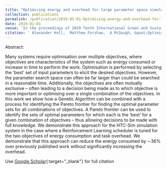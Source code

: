 ```yaml
---
title: "Optimising energy and overhead for large parameter space simulations"
collection: publications
permalink: /publication/2019-01-01-Optimising-energy-and-overhead-for-large-parameter-space-simulations
date: 2019-01-01
venue: 'In the proceedings of 2019 Tenth International Green and Sustainable Computing Conference (IGSC)'
citation: ' Alexander Kell,  Matthew Forshaw,  A McGough, &quot;Optimising energy and overhead for large parameter space simulations.&quot; In the proceedings of 2019 Tenth International Green and Sustainable Computing Conference (IGSC), 2019.'
---
```


Abstract:

Many systems require optimisation over multiple objectives, where objectives are characteristics of the system such as energy consumed or increase in time to perform the work. Optimisation is performed by selecting the ‘best’ set of input parameters to elicit the desired objectives. However, the parameter search space can often be far larger than could be searched in a reasonable time. Additionally, the objectives are often mutually exclusive – often leading to a decision being made as to which objective is more important or optimising over a single combination of the objectives. In this work we show how a Genetic Algorithm can be combined with a process for identifying the Pareto frontier for finding the optimal parameter sets for all combinations of objectives. A Pareto frontier can be used to identify the sets of optimal parameters for which each is the ‘best’ for a given combination of objectives – thus allowing decisions to be made with full knowledge. We demonstrate this approach for the HTC-Sim simulation system in the case where a Reinforcement Learning scheduler is tuned for the two objectives of energy consumption and task overhead. We demonstrate that this approach can reduce the energy consumed by ∼36% over previously published work without significantly increasing the overhead.

Use [Google Scholar](https://scholar.google.com/scholar?q=Optimising+energy+and+overhead+for+large+parameter+space+simulations){:target="_blank"} for full citation